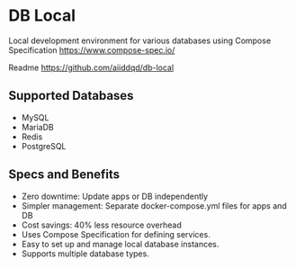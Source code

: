 # DB Local
Local development environment for various databases using Compose Specification https://www.compose-spec.io/

Readme https://github.com/aiiddqd/db-local

## Supported Databases
- MySQL
- MariaDB
- Redis
- PostgreSQL


## Specs and Benefits
- Zero downtime: Update apps or DB independently
- Simpler management: Separate docker-compose.yml files for apps and DB
- Cost savings: 40% less resource overhead
- Uses Compose Specification for defining services.
- Easy to set up and manage local database instances.
- Supports multiple database types.


